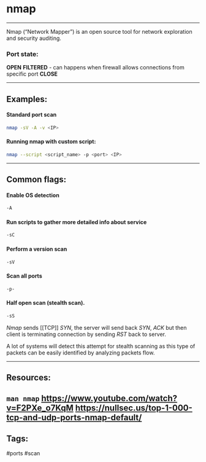 # nmap
---
Nmap (“Network Mapper”) is an open source tool for network exploration and security
auditing. 

### Port state:
**OPEN** 
**FILTERED** - can happens when firewall allows connections from specific port
**CLOSE**

---
## Examples:
#### Standard port scan 
```bash
nmap -sV -A -v <IP>
```

#### Running **nmap** with custom script:
```bash
nmap --script <script_name> -p <port> <IP>
```

---
## Common flags:
#### Enable OS detection
```bash
-A
```
#### Run scripts to gather more detailed info about service
```bash
-sC
```
#### Perform a version scan
```bash
-sV
```
#### Scan all ports
```bash
-p-
```

#### Half open scan (stealth scan). 
```bash
-sS
```
*Nmap* sends [[TCP]] *SYN*, the server will send back *SYN*, *ACK* but then client is terminating connection by sending *RST* back to server.

A lot of systems will detect this attempt for stealth scanning as this type of packets can be easily identified by analyzing packets flow.

---
## Resources:
`man nmap`
https://www.youtube.com/watch?v=F2PXe_o7KqM
https://nullsec.us/top-1-000-tcp-and-udp-ports-nmap-default/
---
## Tags:
#ports #scan